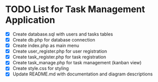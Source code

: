 # TODO List for Task Management Application

- [x] Create database.sql with users and tasks tables
- [x] Create db.php for database connection
- [x] Create index.php as main menu
- [x] Create user_register.php for user registration
- [x] Create task_register.php for task registration
- [x] Create task_manage.php for task management (kanban view)
- [x] Create style.css for styling
- [x] Update README.md with documentation and diagram descriptions
